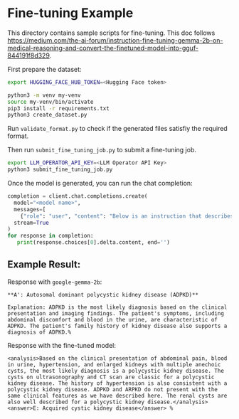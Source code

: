 # Fine-tuning Example

This directory contains sample scripts for fine-tuning. This doc follows  https://medium.com/the-ai-forum/instruction-fine-tuning-gemma-2b-on-medical-reasoning-and-convert-the-finetuned-model-into-gguf-844191f8d329.


First prepare the dataset:

```bash
export HUGGING_FACE_HUB_TOKEN=<Hugging Face token>

python3 -m venv my-venv
source my-venv/bin/activate
pip3 install -r requirements.txt
python3 create_dataset.py
```

Run `validate_format.py` to check if the generated files satisfiy the required format.

Then run `submit_fine_tuning_job.py` to submit a fine-tuning job.

```bash
export LLM_OPERATOR_API_KEY=<LLM Operator API Key>
python3 submit_fine_tuning_job.py
```

Once the model is generated, you can run the chat completion:

```python
completion = client.chat.completions.create(
  model="<model name>",
  messages=[
    {"role": "user", "content": "Below is an instruction that describes a task. Write a response that appropriately completes the request. Please answer with one of the option in the bracket. Write reasoning in between <analysis></analysis>. Write answer in between <answer></answer>.here are the inputs:Q:A 34-year-old man presents to a clinic with complaints of abdominal discomfort and blood in the urine for 2 days. He has had similar abdominal discomfort during the past 5 years, although he does not remember passing blood in the urine. He has had hypertension for the past 2 years, for which he has been prescribed medication. There is no history of weight loss, skin rashes, joint pain, vomiting, change in bowel habits, and smoking. On physical examination, there are ballotable flank masses bilaterally. The bowel sounds are normal. Renal function tests are as follows:\nUrea 50 mg/dL\nCreatinine 1.4 mg/dL\nProtein Negative\nRBC Numerous\nThe patient underwent ultrasonography of the abdomen, which revealed enlarged kidneys and multiple anechoic cysts with well-defined walls. A CT scan confirmed the presence of multiple cysts in the kidneys. What is the most likely diagnosis?? \n{'A': 'Autosomal dominant polycystic kidney disease (ADPKD)', 'B': 'Autosomal recessive polycystic kidney disease (ARPKD)', 'C': 'Medullary cystic disease', 'D': 'Simple renal cysts', 'E': 'Acquired cystic kidney disease'}"} ],
  stream=True
)
for response in completion:
   print(response.choices[0].delta.content, end='')
```

## Example Result:

Response with `google-gemma-2b`:

```
**A': Autosomal dominant polycystic kidney disease (ADPKD)**

Explanation: ADPKD is the most likely diagnosis based on the clinical presentation and imaging findings. The patient's symptoms, including abdominal discomfort and blood in the urine, are characteristic of ADPKD. The patient's family history of kidney disease also supports a diagnosis of ADPKD.%
```

Response with the fine-tuned model:

```
<analysis>Based on the clinical presentation of abdominal pain, blood in urine, hypertension, and enlarged kidneys with multiple anechoic cysts, the most likely diagnosis is a polycystic kidney disease. The cysts on ultrasonography and CT scan are classic for a polycystic kidney disease. The history of hypertension is also consistent with a polycystic kidney disease. ADPKD and ARPKD do not present with the same clinical features as we have described here. The renal cysts are also well described for a polycystic kidney disease.</analysis><answer>E: Acquired cystic kidney disease</answer> %
```
